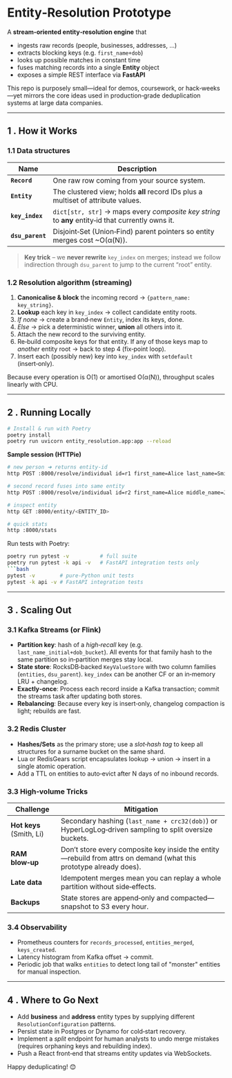 # Entity‑Resolution Prototype

A **stream‑oriented entity‑resolution engine** that

* ingests raw records (people, businesses, addresses, …)
* extracts blocking keys (e.g. `first_name+dob`)
* looks up possible matches in constant time
* fuses matching records into a single **Entity** object
* exposes a simple REST interface via **FastAPI**

This repo is purposely small—ideal for demos, coursework, or hack‑weeks—yet mirrors the core ideas used in production‑grade deduplication systems at large data companies.

---

## 1 . How it Works

### 1.1 Data structures  
| Name | Description |
|------|-------------|
| **`Record`** | One raw row coming from your source system. |
| **`Entity`** | The clustered view; holds **all** record IDs plus a multiset of attribute values. |
| **`key_index`** | `dict[str, str]` → maps every *composite key string* to **any** entity‑id that currently owns it. |
| **`dsu_parent`** | Disjoint‑Set (Union‑Find) parent pointers so entity merges cost ~O(α(N)). |

> **Key trick** – we **never rewrite** `key_index` on merges; instead we follow indirection through `dsu_parent` to jump to the current “root” entity.

### 1.2 Resolution algorithm (streaming)

1. **Canonicalise & block** the incoming record → `{pattern_name: key_string}`.
2. **Lookup** each key in `key_index` → collect candidate entity roots.
3. *If none* → create a brand‑new `Entity`, index its keys, done.
4. *Else* → pick a deterministic winner, **union** all others into it.
5. Attach the new record to the surviving entity.
6. Re‑build composite keys for that entity. If any of those keys map to *another* entity root → back to step 4 (fix‑point loop).
7. Insert each (possibly new) key into `key_index` with `setdefault` (insert‑only).

Because every operation is O(1) or amortised O(α(N)), throughput scales linearly with CPU.

---

## 2 . Running Locally

```bash
# Install & run with Poetry
poetry install
poetry run uvicorn entity_resolution.app:app --reload
```

**Sample session (HTTPie)**
```bash
# new person ➜ returns entity‑id
http POST :8000/resolve/individual id=r1 first_name=Alice last_name=Smith birth_date=1990-01-01

# second record fuses into same entity
http POST :8000/resolve/individual id=r2 first_name=Alice middle_name=Jane last_name=Smith birth_date=1990-01-01

# inspect entity
http GET :8000/entity/<ENTITY_ID>

# quick stats
http :8000/stats
```

Run tests with Poetry:
```bash
poetry run pytest -v          # full suite
poetry run pytest -k api -v   # FastAPI integration tests only
```bash
pytest -v        # pure‑Python unit tests
pytest -k api -v # FastAPI integration tests
```

---

## 3 . Scaling Out

### 3.1 Kafka Streams (or Flink)

* **Partition key**: hash of a *high‑recall* key (e.g. `last_name_initial+dob_bucket`). All events for that family hash to the same partition so in‑partition merges stay local.
* **State store**: RocksDB‐backed `KeyValueStore` with two column families (`entities`, `dsu_parent`). `key_index` can be another CF or an in‑memory LRU + changelog.
* **Exactly‑once**: Process each record inside a Kafka transaction; commit the streams task after updating both stores.
* **Rebalancing**: Because every key is insert‑only, changelog compaction is light; rebuilds are fast.

### 3.2 Redis Cluster

* **Hashes/Sets** as the primary store; use a *slot‑hash tag* to keep all structures for a surname bucket on the same shard.
* Lua or RedisGears script encapsulates lookup → union → insert in a single atomic operation.
* Add a TTL on entities to auto‑evict after N days of no inbound records.

### 3.3 High‑volume Tricks

| Challenge | Mitigation |
|-----------|------------|
| **Hot keys** (Smith, Li) | Secondary hashing (`last_name + crc32(dob)`) or HyperLogLog‑driven sampling to split oversize buckets. |
| **RAM blow‑up** | Don’t store every composite key inside the entity—rebuild from attrs on demand (what this prototype already does). |
| **Late data** | Idempotent merges mean you can replay a whole partition without side‑effects. |
| **Backups** | State stores are append‑only and compacted—snapshot to S3 every hour. |

### 3.4 Observability

* Prometheus counters for `records_processed`, `entities_merged`, `keys_created`.
* Latency histogram from Kafka offset → commit.
* Periodic job that walks `entities` to detect long tail of "monster" entities for manual inspection.

---

## 4 . Where to Go Next

* Add **business** and **address** entity types by supplying different `ResolutionConfiguration` patterns.
* Persist state in Postgres or Dynamo for cold‑start recovery.
* Implement a *split* endpoint for human analysts to undo merge mistakes (requires orphaning keys and rebuilding index).
* Push a React front‑end that streams entity updates via WebSockets.

Happy deduplicating! 😊
